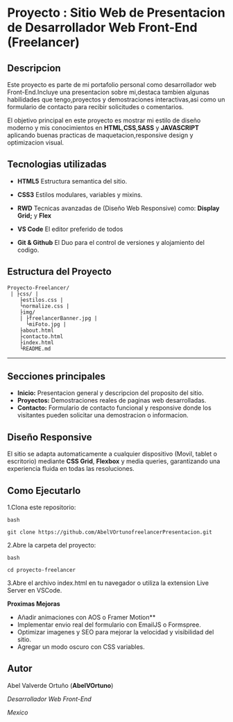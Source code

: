# Proyecto : Sitio Web de Presentacion de Desarrollador Web Front-End (Freelancer)

## Descripcion
Este proyecto es parte de mi portafolio personal como desarrollador web Front-End.Incluye una presentacion sobre mi,destaca tambien algunas habilidades que tengo,proyectos y demostraciones interactivas,asi como un formulario de contacto para recibir solicitudes o comentarios.

El objetivo principal en este proyecto es mostrar mi estilo de diseño moderno y mis conocimientos en **HTML**,**CSS**,**SASS** y **JAVASCRIPT** aplicando buenas practicas de maquetacion,responsive design y optimizacion visual.


## Tecnologias utilizadas
- **HTML5** Estructura semantica del sitio.
- **CSS3** Estilos modulares, variables y mixins.

- **RWD** Tecnicas avanzadas de (Diseño Web Responsive)
como: **Display Grid;** y **Flex**

- **VS Code** El editor preferido de todos
- **Git & Github** El Duo para el control de versiones y alojamiento del codigo.


## Estructura del Proyecto
```
Proyecto-Freelancer/
 | ├css/ |
    ├estilos.css |
    └normalize.css | 
    ├img/
    | ├freelancerBanner.jpg |
      └miFoto.jpg | 
    ├about.html 
    ├contacto.html 
    ├index.html 
    └README.md
```
---
## Secciones principales 
- **Inicio:** Presentacion general y descripcion del proposito del sitio.
- **Proyectos:** Demostraciones reales de paginas web desarrolladas.
- **Contacto:** Formulario de contacto funcional y responsive donde los visitantes pueden solicitar una demostracion o informacion.


## Diseño Responsive 
El sitio se adapta automaticamente a cualquier dispositivo (Movil, tablet o escritorio) mediante **CSS Grid**, **Flexbox** y media queries, garantizando una experiencia fluida en todas las resoluciones.


## Como Ejecutarlo 

1.Clona este repositorio:

```
bash

git clone https://github.com/AbelVOrtunofreelancerPresentacion.git

```
2.Abre la carpeta del proyecto:

```
bash

cd proyecto-freelancer
```

3.Abre el archivo index.html en tu navegador o utiliza la extension Live Server en VSCode.

**Proximas Mejoras**
- Añadir animaciones con AOS o Framer Motion**
- Implementar envio real del formulario con EmailJS o Formspree.
- Optimizar imagenes y SEO para mejorar la velocidad y visibilidad del sitio.
- Agregar un modo oscuro con CSS variables.

## Autor
Abel Valverde Ortuño (**AbelVOrtuno**)

*Desarrollador Web Front-End*

*Mexico*
